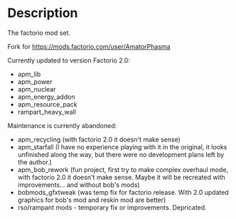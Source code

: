 # Description

The factorio mod set. 

Fork for https://mods.factorio.com/user/AmatorPhasma

Currently updated to version Factorio 2.0:

- apm_lib
- apm_power
- apm_nuclear
- apm_energy_addon
- apm_resource_pack
- rampart_heavy_wall

Maintenance is currently abandoned:

- apm_recycling (with factorio 2.0 it doesn't make sense)
- apm_starfall (I have no experience playing with it in the original, it looks unfinished along the way, but there were no development plans left by the author.)
- apm_bob_rework (fun project, first try to make complex overhaul mode, with factorio 2.0 it doesn't make sense. Maybe it will be recreated with improvements... and without bob's mods)
- bobmods_gfxtweak (was temp fix for factorio release. With 2.0  updated graphics for bob's mod and reskin mod are better)
- rso/rampant mods - temporary fix or improvements. Depricated.
